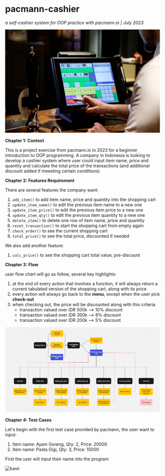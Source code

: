 # pacmann-cashier
_a self-cashier system for OOP practice with pacmann.io | July 2023_

![kasir](/img.jpg)

**Chapter 1: Context**

This is a project exercise from pacmann.io in 2023 for a beginner introduction to OOP programming. A company in Indonesia is looking to develop a cashier system where user could input item name, price and quantity and calculate the total price of the transactions (and additional discount added if meeeting certain conditions)

**Chapter 2: Features Requirement**

There are several features the company want:

  1. ``` add_item() ``` to add item name, price and quantity into the shopping cart
  2. ``` update_item_name() ``` to edit the previous item name to a new one
  3. ``` update_item_price() ``` to edit the previous item price to a new one
  4. ``` update_item_qty() ``` to edit the previous item quantity to a new one
  5. ``` delete_item() ``` to delete one row of item name, price and quantity
  6. ``` reset_transaction() ``` to start the shopping cart from empty again
  7. ``` check_order() ``` to see the current shopping cart
  8. ``` total_price() ``` to see the total price, discounted if needed

We also add another feature:
  1. ``` calc_price() ``` to see the shopping cart total value, pre-discount

**Chapter 3: Flow**

user flow chart will go as follow, several key highlights:

  1. at the end of every action that involves a function, it will always return a current tabulated version of the shopping cart, along with its price
  2. every action will always go back to the **menu**, except when the user pick **check-out**
  3. when checking out, the price will be discounted along with this criteria
       - transaction valued over IDR 500k --> 10% discount
       - transaction valued over IDR 300k --> 8% discount
       - transaction valued over IDR 200k --> 5% discount

![kasir](/flowchart.png)

**Chapter 4: Test Cases**

Let's begin with the first test case provided by pacmann, the user want to input:
1. Item name: Ayam Goreng, Qty: 2, Price: 20000
2. Item name: Pasta Gigi, Qty: 3, Price: 15000

First the user will input their name into the program

![kasir](/1.png)



